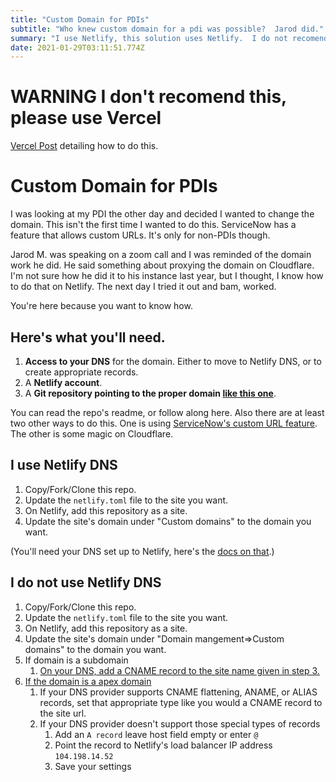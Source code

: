 ```yaml
---
title: "Custom Domain for PDIs"
subtitle: "Who knew custom domain for a pdi was possible?  Jarod did."
summary: "I use Netlify, this solution uses Netlify.  I do not recomend using this outside of your PDI"
date: 2021-01-29T03:11:51.774Z
---
```


# WARNING I don't recomend this, please use Vercel 

[Vercel Post](/post/2021-02-05-custom-domain-for-pdis-using-vercel) detailing how to do this.



# Custom Domain for PDIs

I was looking at my PDI the other day and decided I wanted to change the domain.  This isn't the first time I wanted to do this.  ServiceNow has a feature that allows custom URLs.  It's only for non-PDIs though.  

Jarod M. was speaking on a zoom call and I was reminded of the domain work he did.  He said something about proxying the domain on Cloudflare.  I'm not sure how he did it to his instance last year, but I thought, I know how to do that on Netlify.  The next day I tried it out and bam, worked.

You're here because you want to know how.  

## Here's what you'll need.

1.  **Access to your DNS** for the domain.  Either to move to Netlify DNS, or to create appropriate records.
2.  A **Netlify account**.
3.  A **Git repository pointing to the proper domain [like this one](https://github.com/jacebenson/dev)**.

You can read the repo's readme, or follow along here.  Also there are at least two other ways to do this.  One is using [ServiceNow's custom URL feature](https://docs.servicenow.com/bundle/paris-platform-administration/page/integrate/authentication/concept/custom-url.html).  The other is some magic on Cloudflare.

## I use Netlify DNS

1. Copy/Fork/Clone this repo.  
2. Update the `netlify.toml` file to the site you want.
3. On Netlify, add this repository as a site.
4. Update the site's domain under "Custom domains" to the domain you want.

(You'll need your DNS set up to Netlify, here's the [docs on that](https://docs.netlify.com/domains-https/netlify-dns/).)

## I do not use Netlify DNS

1. Copy/Fork/Clone this repo.  
2. Update the `netlify.toml` file to the site you want.
3. On Netlify, add this repository as a site.
4. Update the site's domain under "Domain mangement=>Custom domains" to the domain you want.
5. If domain is a subdomain
   1. [On your DNS, add a CNAME record to the site name given in step 3.](https://docs.netlify.com/domains-https/custom-domains/configure-external-dns/)
6. [If the domain is a apex domain](https://docs.netlify.com/domains-https/custom-domains/configure-external-dns/#configure-an-apex-domain)
   1. If your DNS provider supports CNAME flattening, ANAME, or ALIAS records, set that appropriate type like you would a CNAME record to the site url.
   2. If your DNS provider doesn't support those special types of records
      1. Add an `A record` leave host field empty or enter `@`
      2. Point the record to Netlify's load balancer IP address `104.198.14.52`
      3. Save your settings